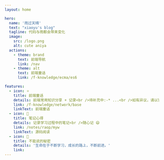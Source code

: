 ```yaml
---
layout: home

hero:
  name: '雨过天晴'
  text: "xiaoyu's blog"
  tagline: 代码与雨都会带来变化
  image:
    src: /logo.png
    alt: cute aniya
  actions:
    - theme: brand
      text: 前端导航
      link: /nav
    - theme: alt
      text: 前端童话
      link: /f-knowledge/ecma/es6

features:
  - icon: ⭐
    title: 前端童话
    details: 前端常用知识分享 + 记录<br />待补充中:-* ...<br />如有异议，请以官方文档为准
    link: /f-knowledge/network/base
    linkText: 前端童话
  - icon: 📘
    title: 笔记心得
    details: 记录学习过程中的笔记<br />随心记 😄
    link: /notes/raop/myw
    linkText: 源码阅读
  - icon: 💬
    title: 不能说的秘密
    details: '生命在于不断学习，成长的路上，不断前进。'
    link: 
---
```

